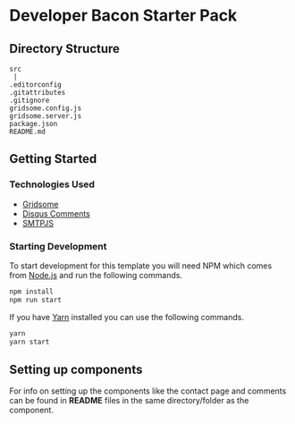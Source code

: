# Developer Bacon Starter Pack

## Directory Structure

```
src
 |
.editorconfig
.gitattributes
.gitignore
gridsome.config.js
gridsome.server.js
package.json
README.md
```

## Getting Started

### Technologies Used

- [Gridsome](https://gridsome.org/)
- [Disqus Comments](https://disqus.com/)
- [SMTPJS](https://smtpjs.com/)

### Starting Development

To start development for this template you will need NPM which comes from [Node.js](https://nodejs.org/) and run the following commands.

```bash
npm install
npm run start
```

If you have [Yarn](https://yarnpkg.com/) installed you can use the following commands.

```bash
yarn
yarn start
```

## Setting up components

For info on setting up the components like the contact page and comments can be found in **README** files in the same directory/folder as the component.
